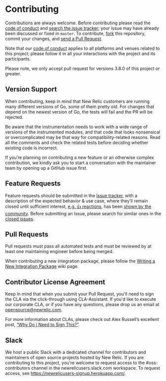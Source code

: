 # Contributing

Contributions are always welcome. Before contributing please read the
[code of conduct](https://opensource.newrelic.com/code-of-conduct/) and [search the issue tracker](../../issues); your issue may have already been discussed or fixed in `master`. To contribute,
[fork](https://help.github.com/articles/fork-a-repo/) this repository, commit your changes, and [send a Pull Request](https://help.github.com/articles/using-pull-requests/).

Note that our [code of conduct](https://opensource.newrelic.com/code-of-conduct/) applies to all platforms and venues related to this project; please follow it in all your interactions with the project and its participants.

Please note, we only accept pull request for versions 3.8.0 of this project or greater.

## Version Support

When contributing, keep in mind that New Relic customers are running many different versions of Go, some of them pretty old.  For changes that depend on the newest version of Go, the tests will fail and the PR will be rejected.

Be aware that the instrumentation needs to work with a wide range of versions of the instrumented modules, and that code that looks nonsensical or overcomplicated may be that way for compatibility-related reasons.  Read all the comments and check the related tests before deciding whether existing code is incorrect.

If you’re planning on contributing a new feature or an otherwise complex contribution, we kindly ask you to start a conversation with the maintainer team by opening up a GitHub issue first. 

## Feature Requests

Feature requests should be submitted in the [Issue tracker](../../issues), with a description of the expected behavior & use case, where they’ll remain closed until sufficient interest, [e.g. :+1: reactions](https://help.github.com/articles/about-discussions-in-issues-and-pull-requests/), has been [shown by the community](../../issues?q=is%3Aissue+sort%3Areactions-%2B1-desc).
Before submitting an Issue, please search for similar ones in the
[closed issues](../../issues?q=is%3Aissue+is%3Aclosed).

## Pull Requests

Pull requests must pass all automated tests and must be reviewed by at least one maintaining engineer before being merged.

When contributing a new integration package, please follow the [Writing a New Integration Package](https://github.com/newrelic/go-agent/wiki/Writing-a-New-Integration-Package) wiki page.

## Contributor License Agreement

Keep in mind that when you submit your Pull Request, you'll need to sign the CLA via the click-through using CLA-Assistant. If you'd like to execute our corporate CLA, or if you have any questions, please drop us an email at opensource@newrelic.com.

For more information about CLAs, please check out Alex Russell’s excellent post,
[“Why Do I Need to Sign This?”](https://infrequently.org/2008/06/why-do-i-need-to-sign-this/).

## Slack

We host a public Slack with a dedicated channel for contributors and maintainers of open source projects hosted by New Relic.  If you are contributing to this project, you're welcome to request access to the #oss-contributors channel in the newrelicusers.slack.com workspace.  To request access, see https://newrelicusers-signup.herokuapp.com/.
